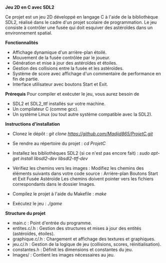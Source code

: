 **Jeu 2D en C avec SDL2**

Ce projet est un jeu 2D développé en langage C à l'aide de la bibliothèque SDL2, réalisé dans le cadre d'un projet scolaire de programmation. Le jeu consiste à contrôler une fusée qui doit esquiver des astéroïdes dans un environnement spatial.

**Fonctionnalités**
- Affichage dynamique d'un arrière-plan étoilé.
- Mouvement de la fusée contrôlée par le joueur.
- Génération et mise à jour des astéroïdes et étoiles.
- Gestion des collisions entre la fusée et les astéroïdes.
- Système de score avec affichage d'un commentaire de performance en fin de partie.
- Interface utilisateur avec boutons Start et Exit.

**Prérequis** 
Pour compiler et exécuter le jeu, vous aurez besoin de
- SDL2 et SDL2_ttf installés sur votre machine.
- Un compilateur C (comme gcc).
- Un système Linux (ou tout autre système compatible avec la SDL2).

**Instructions d'installation**
- Clonez le dépôt :
  _git clone https://github.com/Madjid865/ProjetC.git_
- Se rendre au répertoire du projet :
  _cd ProjetC_
- Installez les bibliothèques SDL2 (si ce n'est pas encore fait) :
  _sudo apt-get install libsdl2-dev libsdl2-ttf-dev_
- Vérifiez les chemins vers les images : Modifiez les chemins des éléments suivants dans votre code source :
  Arrière-plan
  Boutons Start et Exit
  Fusée
  Astéroïde
Les chemins doivent pointer vers les fichiers correspondants dans le dossier Images.

- Compilez le projet à l'aide du Makefile :
  _make_
- Exécutez le jeu :
  ._/game_
  
**Structure du projet**
- main.c : Point d'entrée du programme.
- entites.c/.h : Gestion des structures et mises à jour des entités (astéroïdes, étoiles).
- graphique.c/.h : Chargement et affichage des textures et graphiques.
- jeu.c/.h : Gestion de la logique de jeu (collisions, scores, réinitialisation).
- constantes.h : Définit les dimensions et constantes du jeu.
- Images/ : Contient les images nécessaires au jeu.
